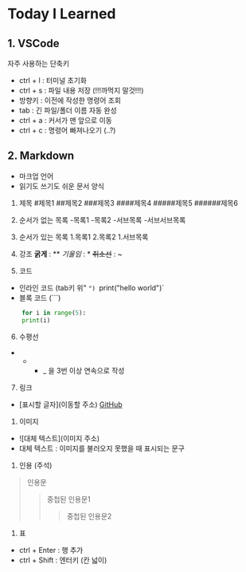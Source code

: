 # Today I Learned

## 1. VSCode
자주 사용하는 단축키
- ctrl + l : 터미널 초기화
- ctrl + s : 파일 내용 저장 (!!!까먹지 말것!!!)
- 방향키 : 이전에 작성한 명령어 조회
- tab : 긴 파일/폴더 이름 자동 완성
- ctrl + a : 커서가 맨 앞으로 이동
- ctrl + c : 명령어 빠져나오기 (..?)

## 2. Markdown
- 마크업 언어
- 읽기도 쓰기도 쉬운 문서 양식

1. 제목
#제목1
##제목2
###제목3
####제목4
#####제목5
######제목6

2. 순서가 없는 목록
-목록1
-목록2
  -서브목록
    -서브서브목록

1. 순서가 있는 목록
1.목록1
2.목록2
  1.서브목록

1. 강조
**굵게** : **
*기울임* : *
~~취소선~~ : ~

1. 코드
- 인라인 코드 (tab키 위" ` ") 
`print("hello world")`
- 블록 코드 (```)
```python
    for i in range(5):
    print(i)
```

6. 수평선
- - * _ 을 3번 이상 연속으로 작성

7. 링크
- [표시할 글자](이동할 주소)
[GitHub](https://github.com/Yonghyunc)

1. 이미지
- ![대체 텍스트](이미지 주소)
- 대체 텍스트 : 이미지를 불러오지 못했을 때 표시되는 문구

1. 인용 (주석)
> 인용문
>> 중첩된 인용문1
>>> 중첩된 인용문2

1.  표
- ctrl + Enter : 행 추가
- ctrl + Shift : 엔터키 (칸 넓이)




